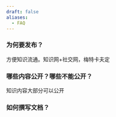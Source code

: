 ```yaml
---
draft: false
aliases:
  - FAQ
---
```

### 为何要发布？

方便知识流通。知识网+社交网，梅特卡夫定

### 哪些内容公开？哪些不能公开？

知识内容大部分可以公开

### 如何撰写文档？


